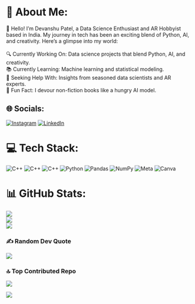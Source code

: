 # 💫 About Me:
👋 Hello! I’m Devanshu Patel, a Data Science Enthusiast and AR Hobbyist based in India. My journey in tech has been an exciting blend of Python, AI, and creativity. Here’s a glimpse into my world:<br><br>🔍 Currently Working On: Data science projects that blend Python, AI, and creativity.<br>📚 Currently Learning: Machine learning and statistical modeling.<br>🙌 Seeking Help With: Insights from seasoned data scientists and AR experts.<br>📖 Fun Fact: I devour non-fiction books like a hungry AI model.


## 🌐 Socials:
[![Instagram](https://img.shields.io/badge/Instagram-%23E4405F.svg?logo=Instagram&logoColor=white)](https://www.instagram.com/devanshu.exe) [![LinkedIn](https://img.shields.io/badge/LinkedIn-%230077B5.svg?logo=linkedin&logoColor=white)](https://linkedin.com/in/devanshu-patel-) 

# 💻 Tech Stack:
![C++](https://img.shields.io/badge/c++-%2300599C.svg?style=plastic&logo=c%2B%2B&logoColor=white) ![C++](https://img.shields.io/badge/c++-%2300599C.svg?style=plastic&logo=c%2B%2B&logoColor=white) ![C++](https://img.shields.io/badge/c++-%2300599C.svg?style=plastic&logo=c%2B%2B&logoColor=white) ![Python](https://img.shields.io/badge/python-3670A0?style=plastic&logo=python&logoColor=ffdd54) ![Pandas](https://img.shields.io/badge/pandas-%23150458.svg?style=plastic&logo=pandas&logoColor=white) ![NumPy](https://img.shields.io/badge/numpy-%23013243.svg?style=plastic&logo=numpy&logoColor=white) ![Meta](https://img.shields.io/badge/Meta-%230467DF.svg?style=plastic&logo=Meta&logoColor=white) ![Canva](https://img.shields.io/badge/Canva-%2300C4CC.svg?style=plastic&logo=Canva&logoColor=white)
# 📊 GitHub Stats:
![](https://github-readme-stats.vercel.app/api?username=DataAlchemyScribe&theme=prussian&hide_border=false&include_all_commits=false&count_private=false)<br/>
![](https://github-readme-streak-stats.herokuapp.com/?user=DataAlchemyScribe&theme=prussian&hide_border=false)<br/>
![](https://github-readme-stats.vercel.app/api/top-langs/?username=DataAlchemyScribe&theme=prussian&hide_border=false&include_all_commits=false&count_private=false&layout=compact)

### ✍️ Random Dev Quote
![](https://quotes-github-readme.vercel.app/api?type=horizontal&theme=tokyonight)

### 🔝 Top Contributed Repo
![](https://github-contributor-stats.vercel.app/api?username=DataAlchemyScribe&limit=5&theme=cobalt&combine_all_yearly_contributions=true)


[![](https://visitcount.itsvg.in/api?id=DataAlchemyScribe&icon=1&color=9)](https://visitcount.itsvg.in)

